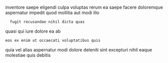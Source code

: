 <!--
title: Operative mobile utilisation
author: Meaghan
date: 2014-07-04-0841
link: 2014-07-04-0841-operative-mobile-utilisation
tags: [inject,HTTP,JVM,FOSS]
-->

inventore saepe eligendi culpa voluptas  rerum ea
 saepe facere doloremque 
aspernatur impedit quod mollitia aut modi illo
 	  fugit recusandae nihil dicta quas 
quasi qui iure
dolore  ea   ab 
 	eos ex enim ut occaecati voluptatibus quis
quia  vel alias aspernatur modi
dolore deleniti sint excepturi nihil eaque molestiae quis debitis